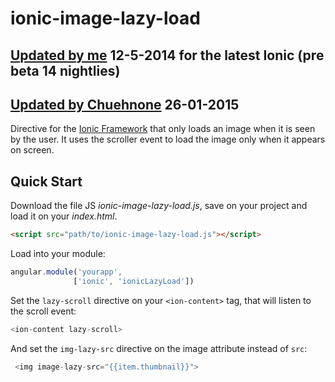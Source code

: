 ionic-image-lazy-load
=====================

## [Updated by me](https://github.com/rossmartin/) 12-5-2014 for the latest Ionic (pre beta 14 nightlies)

## [Updated by Chuehnone](https://github.com/chuehnone/) 26-01-2015

Directive for the [Ionic Framework](http://ionicframework.com/) that only loads an image when it is seen by the user. 
It uses the scroller event to load the image only when it appears on screen.

## Quick Start

Download the file JS *ionic-image-lazy-load.js*, save on your project and load it on your *index.html*.

``` html
<script src="path/to/ionic-image-lazy-load.js"></script>
```

Load into your module:

``` javascript
angular.module('yourapp',
              ['ionic', 'ionicLazyLoad'])
```

Set the `lazy-scroll` directive on your `<ion-content>` tag, that will listen to the scroll event:

``` javascript
<ion-content lazy-scroll>
```

And set the `img-lazy-src` directive on the image attribute instead of `src`:

``` javascript
 <img image-lazy-src="{{item.thumbnail}}">
```